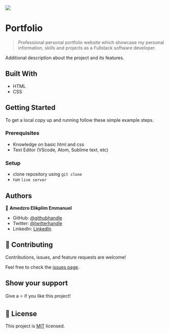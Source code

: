 ![](https://img.shields.io/badge/Microverse-blueviolet)

# Portfolio

> Professional personal portfolio website which showcase my personal information, skills and projects as a Fullstack software developer.


Additional description about the project and its features.

## Built With

- HTML
- CSS


## Getting Started

To get a local copy up and running follow these simple example steps.

### Prerequisites
- Knowledge on basic html and css
- Text Editor (VScode, Atom, Sublime text, etc)

### Setup
- clone repository using `git clone`
- run `live server`

## Authors

👤 **Amedzro Elikplim Emmanuel**

- GitHub: [@githubhandle](https://github.com/Amedzro-Elikplim)
- Twitter: [@twitterhandle](https://twitter.com/Amedzro-Elikplim)
- LinkedIn: [LinkedIn](https://www.linkedin.com/in/emmanuel-elikplim-amedzro-187590125/)


## 🤝 Contributing

Contributions, issues, and feature requests are welcome!

Feel free to check the [issues page](../../issues/).

## Show your support

Give a ⭐️ if you like this project!

## 📝 License

This project is [MIT](./MIT.md) licensed.